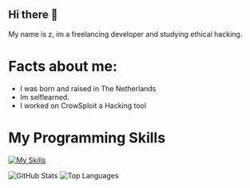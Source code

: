 ## Hi there 👋
My name is z, im a freelancing developer and studying ethical hacking.

# Facts about me:

- I was born and raised in The Netherlands
- Im selflearned.
- I worked on CrowSploit a Hacking tool

# My Programming Skills
[![My Skills](https://skillicons.dev/icons?i=arch,linux,cs,cpp,py,php,js,html,css,rust&perline=10)](https://skillicons.dev)



![GitHub Stats](https://github-readme-stats.vercel.app/api?username=znlv&show_icons=true&theme=radical)
![Top Languages](https://github-readme-stats.vercel.app/api/top-langs/?username=znlv&layout=compact&theme=radical)
